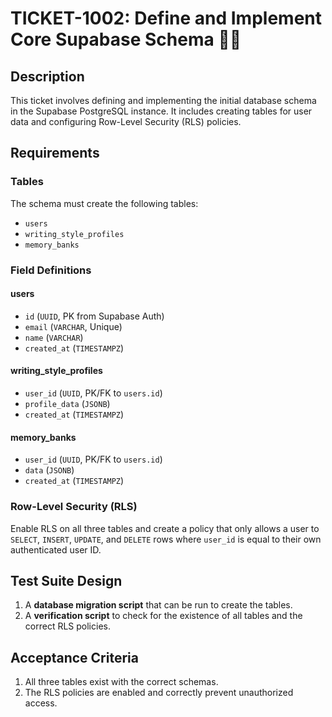 # TICKET-1002: Define and Implement Core Supabase Schema 🧑‍💻

## Description
This ticket involves defining and implementing the initial database schema in the Supabase PostgreSQL instance. It includes creating tables for user data and configuring Row-Level Security (RLS) policies.

## Requirements

### Tables
The schema must create the following tables:
- `users`
- `writing_style_profiles`
- `memory_banks`

### Field Definitions

#### users
- `id` (`UUID`, PK from Supabase Auth)
- `email` (`VARCHAR`, Unique)
- `name` (`VARCHAR`)
- `created_at` (`TIMESTAMPZ`)

#### writing_style_profiles
- `user_id` (`UUID`, PK/FK to `users.id`)
- `profile_data` (`JSONB`)
- `created_at` (`TIMESTAMPZ`)

#### memory_banks
- `user_id` (`UUID`, PK/FK to `users.id`)
- `data` (`JSONB`)
- `created_at` (`TIMESTAMPZ`)

### Row-Level Security (RLS)
Enable RLS on all three tables and create a policy that only allows a user to `SELECT`, `INSERT`, `UPDATE`, and `DELETE` rows where `user_id` is equal to their own authenticated user ID.

## Test Suite Design
1. A **database migration script** that can be run to create the tables.
2. A **verification script** to check for the existence of all tables and the correct RLS policies.

## Acceptance Criteria
1. All three tables exist with the correct schemas.
2. The RLS policies are enabled and correctly prevent unauthorized access. 
